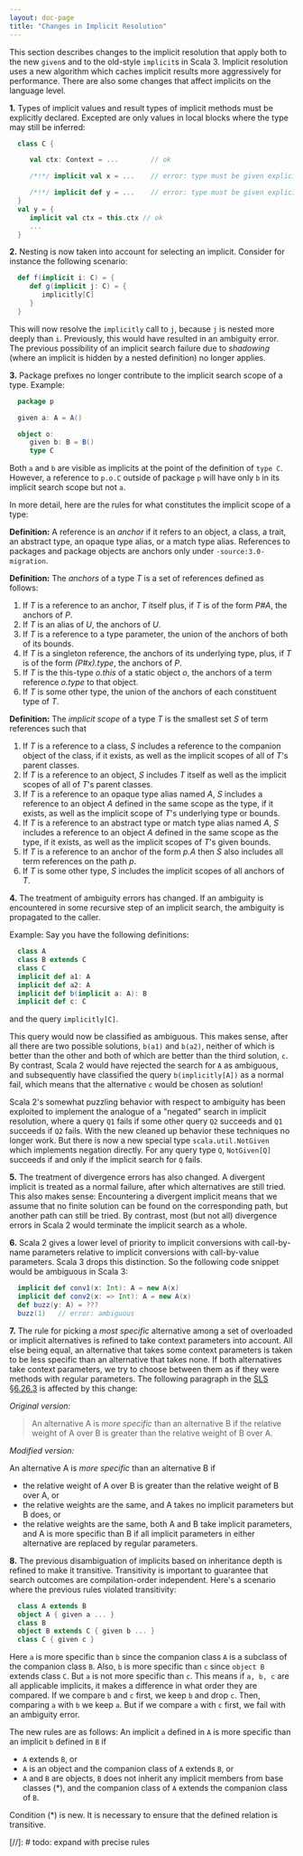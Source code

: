 ```yaml
---
layout: doc-page
title: "Changes in Implicit Resolution"
---
```

This section describes changes to the implicit resolution that apply both to the new `given`s and to the old-style `implicit`s in Scala 3.
Implicit resolution uses a new algorithm which caches implicit results
more aggressively for performance. There are also some changes that
affect implicits on the language level.

**1.** Types of implicit values and result types of implicit methods
must be explicitly declared. Excepted are only values in local blocks
where the type may still be inferred:
```scala
  class C {

     val ctx: Context = ...        // ok

     /*!*/ implicit val x = ...    // error: type must be given explicitly

     /*!*/ implicit def y = ...    // error: type must be given explicitly
  }
  val y = {
     implicit val ctx = this.ctx // ok
     ...
  }
```
**2.** Nesting is now taken into account for selecting an implicit. Consider for instance the following scenario:
```scala
  def f(implicit i: C) = {
     def g(implicit j: C) = {
        implicitly[C]
     }
  }
```
This will now resolve the `implicitly` call to `j`, because `j` is nested
more deeply than `i`. Previously, this would have resulted in an
ambiguity error. The previous possibility of an implicit search failure
due to _shadowing_ (where an implicit is hidden by a nested definition)
no longer applies.

**3.** Package prefixes no longer contribute to the implicit search scope of a type. Example:
```scala
  package p

  given a: A = A()

  object o:
     given b: B = B()
     type C
```
Both `a` and `b` are visible as implicits at the point of the definition
of `type C`. However, a reference to `p.o.C` outside of package `p` will
have only `b` in its implicit search scope but not `a`.

In more detail, here are the rules for what constitutes the implicit scope of
a type:

**Definition:** A reference is an _anchor_ if it refers to an object, a class, a trait, an abstract type, an opaque type alias, or a match type alias. References to packages and package objects are anchors only under `-source:3.0-migration`.

**Definition:** The _anchors_ of a type _T_ is a set of references defined as follows:

  1. If _T_ is a reference to an anchor, _T_ itself plus, if _T_ is of the form _P#A_, the anchors of _P_.
  1. If _T_ is an alias of _U_, the anchors of _U_.
  1. If _T_ is a reference to a type parameter, the union of the anchors of both of its bounds.
  1. If _T_ is a singleton reference, the anchors of its underlying type, plus,
    if _T_ is of the form _(P#x).type_, the anchors of _P_.
  1. If _T_ is the this-type _o.this_ of a static object _o_, the anchors of a term reference _o.type_ to that object.
  1. If _T_ is some other type, the union of the anchors of each constituent type of _T_.

 **Definition:** The _implicit scope_ of a type _T_ is the smallest set _S_ of term references such that

  1. If _T_ is a reference to a class, _S_ includes a reference to the companion object
    of the class, if it exists, as well as the implicit scopes of all of _T_'s parent classes.
  1. If _T_ is a reference to an object, _S_ includes _T_ itself as well as
    the implicit scopes of all of _T_'s parent classes.
  1. If _T_ is a reference to an opaque type alias named _A_, _S_ includes
    a reference to an object _A_ defined in the same scope as the type, if it exists,
    as well as the implicit scope of _T_'s underlying type or bounds.
  1. If _T_ is a reference to an abstract type or match type alias
    named _A_, _S_ includes a reference to an object _A_ defined in the same scope as the type, if it exists, as well as the implicit scopes of _T_'s given bounds.
  1. If _T_ is a reference to an anchor of the form _p.A_ then _S_ also includes
    all term references on the path _p_.
  1. If _T_ is some other type, _S_ includes the implicit scopes of all anchors of _T_.


**4.** The treatment of ambiguity errors has changed. If an ambiguity is encountered in some recursive step of an implicit search, the ambiguity is propagated to the caller.

Example: Say you have the following definitions:
```scala
  class A
  class B extends C
  class C
  implicit def a1: A
  implicit def a2: A
  implicit def b(implicit a: A): B
  implicit def c: C
```
and the query `implicitly[C]`.

This query would now be classified as ambiguous. This makes sense, after all
there are two possible solutions, `b(a1)` and `b(a2)`, neither of which is better
than the other and both of which are better than the third solution, `c`.
By contrast, Scala 2 would have rejected the search for `A` as
ambiguous, and subsequently have classified the query `b(implicitly[A])` as a normal fail,
which means that the alternative `c` would be chosen as solution!

Scala 2's somewhat puzzling behavior with respect to ambiguity has been exploited to implement
the analogue of a "negated" search in implicit resolution, where a query `Q1` fails if some
other query `Q2` succeeds and `Q1` succeeds if `Q2` fails. With the new cleaned up behavior
these techniques no longer work. But there is now a new special type `scala.util.NotGiven`
which implements negation directly. For any query type `Q`, `NotGiven[Q]` succeeds if and only if
the implicit search for `Q` fails.

**5.** The treatment of divergence errors has also changed. A divergent implicit is treated as a normal failure, after which alternatives are still tried. This also makes sense: Encountering a divergent implicit means that we assume that no finite solution can be found on the corresponding path, but another path can still be tried. By contrast,
most (but not all) divergence errors in Scala 2 would terminate the implicit search as a whole.

**6.** Scala 2 gives a lower level of priority to implicit conversions with call-by-name parameters relative to implicit conversions with call-by-value parameters. Scala 3 drops this distinction. So the following code snippet would be ambiguous in Scala 3:

```scala
  implicit def conv1(x: Int): A = new A(x)
  implicit def conv2(x: => Int): A = new A(x)
  def buzz(y: A) = ???
  buzz(1)   // error: ambiguous
```
**7.** The rule for picking a _most specific_ alternative among a set of overloaded or implicit alternatives is refined to take context parameters into account. All else being equal, an alternative that takes some context parameters is taken to be less specific than an alternative that takes none. If both alternatives take context parameters, we try to choose between them as if they were methods with regular parameters. The following paragraph in the [SLS §6.26.3](https://scala-lang.org/files/archive/spec/2.13/06-expressions.html#overloading-resolution) is affected by this change:

_Original version:_

> An alternative A is _more specific_ than an alternative B if the relative weight of A over B is greater than the relative weight of B over A.

_Modified version:_

An alternative A is _more specific_ than an alternative B if

 - the relative weight of A over B is greater than the relative weight of B over A, or
 - the relative weights are the same, and A takes no implicit parameters but B does, or
 - the relative weights are the same, both A and B take implicit parameters, and A is more specific than B if all implicit parameters in either alternative are replaced by regular parameters.

**8.** The previous disambiguation of implicits based on inheritance depth is refined to make it transitive. Transitivity is important to guarantee that search outcomes are compilation-order independent. Here's a scenario where the previous rules violated transitivity:
```scala
  class A extends B
  object A { given a ... }
  class B
  object B extends C { given b ... }
  class C { given c }
```
 Here `a` is more specific than `b` since the companion class `A` is a subclass of the companion class `B`. Also, `b` is more specific than `c`
   since `object B` extends class `C`. But `a` is not more specific than `c`. This means if `a, b, c` are all applicable implicits, it makes
   a difference in what order they are compared. If we compare `b` and `c`
   first, we keep `b` and drop `c`. Then, comparing `a` with `b` we keep `a`. But if we compare `a` with `c` first, we fail with an ambiguity error.

The new rules are as follows: An implicit `a` defined in `A` is more specific than an implicit `b` defined in `B` if

 - `A` extends `B`, or
 - `A` is an object and the companion class of `A` extends `B`, or
 - `A` and `B` are objects,
    `B` does not inherit any implicit members from base classes (*),
    and the companion class of `A` extends the companion class of `B`.

Condition (*) is new. It is necessary to ensure that the defined relation is transitive.





[//]: # todo: expand with precise rules
